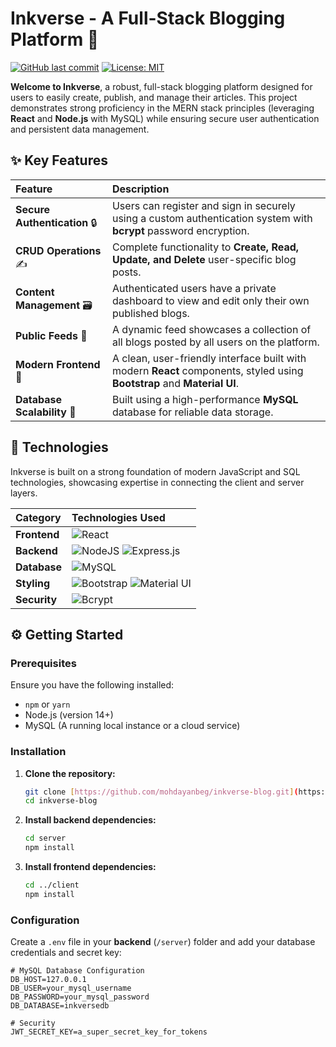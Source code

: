 # Inkverse - A Full-Stack Blogging Platform 📝

[![GitHub last commit](https://img.shields.io/github/last-commit/mohdayanbeg/inkverse-blog)](https://github.com/mohdayanbeg/inkverse-blog/commits/main)
[![License: MIT](https://img.shields.io/badge/License-MIT-yellow.svg)](https://opensource.org/licenses/MIT)

**Welcome to Inkverse**, a robust, full-stack blogging platform designed for users to easily create, publish, and manage their articles. This project demonstrates strong proficiency in the MERN stack principles (leveraging **React** and **Node.js** with MySQL) while ensuring secure user authentication and persistent data management.

## ✨ Key Features

| Feature | Description |
| :--- | :--- |
| **Secure Authentication** 🔒 | Users can register and sign in securely using a custom authentication system with **bcrypt** password encryption. |
| **CRUD Operations** ✍️ | Complete functionality to **Create, Read, Update, and Delete** user-specific blog posts. |
| **Content Management** 🗃️ | Authenticated users have a private dashboard to view and edit only their own published blogs. |
| **Public Feeds** 📰 | A dynamic feed showcases a collection of all blogs posted by all users on the platform. |
| **Modern Frontend** 🎨 | A clean, user-friendly interface built with modern **React** components, styled using **Bootstrap** and **Material UI**. |
| **Database Scalability** 💾 | Built using a high-performance **MySQL** database for reliable data storage. |

## 🚀 Technologies

Inkverse is built on a strong foundation of modern JavaScript and SQL technologies, showcasing expertise in connecting the client and server layers.

| Category | Technologies Used |
| :--- | :--- |
| **Frontend** | ![React](https://img.shields.io/badge/ReactJS-20232A?style=for-the-badge&logo=react&logoColor=61DAFB) |
| **Backend** | ![NodeJS](https://img.shields.io/badge/Node.js-339933?style=for-the-badge&logo=nodedotjs&logoColor=white) ![Express.js](https://img.shields.io/badge/Express.js-000000?style=for-the-badge&logo=express&logoColor=white) |
| **Database** | ![MySQL](https://img.shields.io/badge/MySQL-4479A1?style=for-the-badge&logo=mysql&logoColor=white) |
| **Styling** | ![Bootstrap](https://img.shields.io/badge/Bootstrap-7952B3?style=for-the-badge&logo=bootstrap&logoColor=white) ![Material UI](https://img.shields.io/badge/Material%20UI-007FFF?style=for-the-badge&logo=mui&logoColor=white) |
| **Security** | ![Bcrypt](https://img.shields.io/badge/Bcrypt-0077c2?style=for-the-badge&logo=appveyor&logoColor=white) |

## ⚙️ Getting Started

### Prerequisites

Ensure you have the following installed:

* `npm` or `yarn`
* Node.js (version 14+)
* MySQL (A running local instance or a cloud service)

### Installation

1.  **Clone the repository:**
    ```bash
    git clone [https://github.com/mohdayanbeg/inkverse-blog.git](https://github.com/mohdayanbeg/inkverse-blog.git)
    cd inkverse-blog
    ```

2.  **Install backend dependencies:**
    ```bash
    cd server
    npm install
    ```

3.  **Install frontend dependencies:**
    ```bash
    cd ../client
    npm install
    ```

### Configuration

Create a `.env` file in your **backend** (`/server`) folder and add your database credentials and secret key:

```.env
# MySQL Database Configuration
DB_HOST=127.0.0.1
DB_USER=your_mysql_username
DB_PASSWORD=your_mysql_password
DB_DATABASE=inkversedb

# Security
JWT_SECRET_KEY=a_super_secret_key_for_tokens
